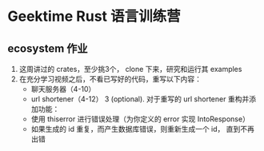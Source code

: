 # Geektime Rust 语言训练营

## ecosystem 作业
1. 这周讲过的 crates，至少挑3个，
clone 下来，研究和运行其 examples
2. 在充分学习视频之后，不看已写好的代码，重写以下内容：
    - 聊天服务器（4-10）
    - url shortener（4-12）
3 (optional). 对于重写的 url shortener 重构并添加功能：
    - 使用 thiserror 进行错误处理（为你定义的 error 实现 IntoResponse）
    - 如果生成的 id 重复，而产生数据库错误，则重新生成一个 id，
      直到不再出错